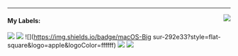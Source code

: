 <!-- ### Hi there 👋 -->

<!--
**ALILIYES/ALILIYES** is a ✨ _special_ ✨ repository because its `README.md` (this file) appears on your GitHub profile.

Here are some ideas to get you started:

- 🔭 I’m currently working on ...
- 🌱 I’m currently learning ...
- 👯 I’m looking to collaborate on ...
- 🤔 I’m looking for help with ...
- 💬 Ask me about ...
- 📫 How to reach me: ...
- 😄 Pronouns: ...
- ⚡ Fun fact: ...
-->

<!-- 
# hello,

Hi~ o(*￣▽￣*)ブ

This name means rainbow in the Latin

- Location: China

- Pronouns: he

- Website: [**BLOG**](https://eritque-arcus.tech)

- Support [utf8 everywhere](http://utf8everywhere.org/zh-cn)

- Plan to learn: ML(tensorflow), Rust, Vuejs -->

---

<a href="https://github.com/anuraghazra/github-readme-stats"><img align="right" src="https://github-readme-stats.vercel.app/api?username=ALILIYES"></a>

#### My Labels:

![](https://img.shields.io/badge/-C++-darkblue?style=flat-square&logo=C%2B%2B&logoColor=fff)
![](https://img.shields.io/badge/-Python-blue?style=flat-square&logo=Python&logoColor=fff)
![](https://img.shields.io/badge/macOS-Big sur-292e33?style=flat-square&logo=apple&logoColor=ffffff)
![](https://img.shields.io/badge/OPPO-Reno-f5010c?style=flat-square&logo=huawei&logoColor=ffffff)
![](https://img.shields.io/badge/Steam-171a21?style=flat-square&logo=steam&logoColor=ffffff)


<!--You are the ![Vister num, plz refresh](https://visitor-badge.glitch.me/badge?page_id=Nambers.Nambers.readme) *(since 2021/01/25)* !!-->
<!--[![Top Langs](https://github-readme-stats.vercel.app/api/top-langs/?username=Nambers)](https://github.com/anuraghazra/github-readme-stats)-->


